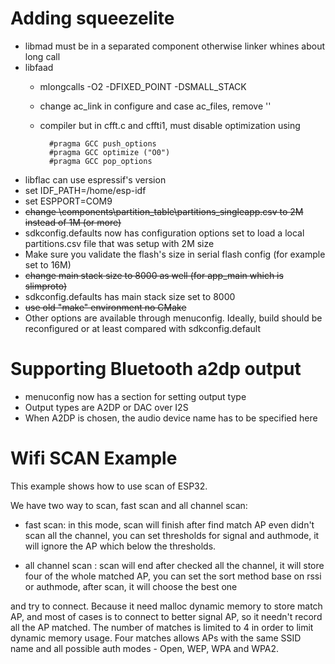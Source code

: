 # Adding squeezelite
- libmad must be in a separated component otherwise linker whines about long call 
- libfaad
	- mlongcalls -O2 -DFIXED_POINT -DSMALL_STACK
	- change ac_link in configure and case ac_files, remove ''
	- compiler but in cfft.c and cffti1, must disable optimization using 
	
			#pragma GCC push_options
			#pragma GCC optimize ("O0")
			#pragma GCC pop_options
 - libflac can use espressif's version	
 - set IDF_PATH=/home/esp-idf
 - set ESPPORT=COM9
 - ~~change <esp-idf>\components\partition_table\partitions_singleapp.csv to 2M instead of 1M (or more)~~
 - sdkconfig.defaults now has configuration options set to load a local partitions.csv file that was setup with 2M size
 - Make sure you validate the flash's size in serial flash config (for example set to 16M)
 - ~~change main stack size to 8000 as well (for app_main which is slimproto)~~
 - sdkconfig.defaults has main stack size set to 8000
 - ~~use old "make" environment no CMake~~
 - Other options are available through menuconfig. Ideally, build should be reconfigured or at least compared with sdkconfig.default
 
# Supporting Bluetooth a2dp output
- menuconfig now has a section for setting output type
- Output types are A2DP or DAC over I2S
- When A2DP is chosen, the audio device name has to be specified here

  
# Wifi SCAN Example

This example shows how to use scan of ESP32.

We have two way to scan, fast scan and all channel scan:

* fast scan: in this mode, scan will finish after find match AP even didn't scan all the channel, you can set thresholds for signal and authmode, it will ignore the AP which below the thresholds.

* all channel scan : scan will end after checked all the channel, it will store four of the whole matched AP, you can set the sort method base on rssi or authmode, after scan, it will choose the best one 

and try to connect. Because it need malloc dynamic memory to store match AP, and most of cases is to connect to better signal AP, so it needn't record all the AP matched. The number of matches is limited to 4 in order to limit dynamic memory usage. Four matches allows APs with the same SSID name and all possible auth modes - Open, WEP, WPA and WPA2.
